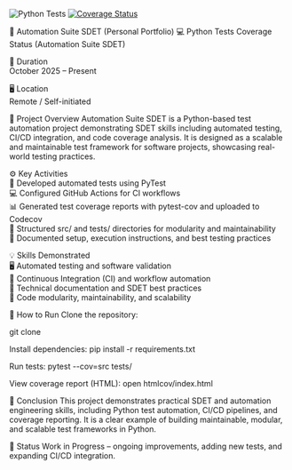 ![Python Tests](https://github.com/RicardoServilla/Automation-Suite-Sdet/actions/workflows/pytest.yml/badge.svg)
[![Coverage Status](https://codecov.io/gh/RicardoServilla/Automation-Suite-Sdet/branch/main/graph/badge.svg)](https://codecov.io/gh/RicardoServilla/Automation-Suite-Sdet)

🤖 Automation Suite SDET (Personal Portfolio)
💻 Python Tests Coverage Status (Automation Suite SDET)

📅 Duration  
October 2025 – Present  

🖥️ Location  
Remote / Self-initiated



📝 Project Overview
Automation Suite SDET is a Python-based test automation project demonstrating SDET skills including automated testing, CI/CD integration, and code coverage analysis. It is designed as a scalable and maintainable test framework for software projects, showcasing real-world testing practices.

⚙️ Key Activities  
🤖 Developed automated tests using PyTest  
💻 Configured GitHub Actions for CI workflows  
📊 Generated test coverage reports with pytest-cov and uploaded to Codecov  
🧩 Structured src/ and tests/ directories for modularity and maintainability  
📄 Documented setup, execution instructions, and best testing practices

💡 Skills Demonstrated  
🖥️ Automated testing and software validation  
🔄 Continuous Integration (CI) and workflow automation  
📝 Technical documentation and SDET best practices  
🧩 Code modularity, maintainability, and scalability

🚀 How to Run
Clone the repository:

git clone <clone here>

Install dependencies:
pip install -r requirements.txt

Run tests:
pytest --cov=src tests/

View coverage report (HTML):
open htmlcov/index.html

🏁 Conclusion
This project demonstrates practical SDET and automation engineering skills, including Python test automation, CI/CD pipelines, and coverage reporting. It is a clear example of building maintainable, modular, and scalable test frameworks in Python.

🚧 Status
Work in Progress – ongoing improvements, adding new tests, and expanding CI/CD integration.
